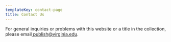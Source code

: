 ```yaml
---
templateKey: contact-page
title: Contact Us
---
```

For general inquiries or problems with this website or a title in the collection, please email[ publish@virginia.edu](mailto:publish@virginia.edu).